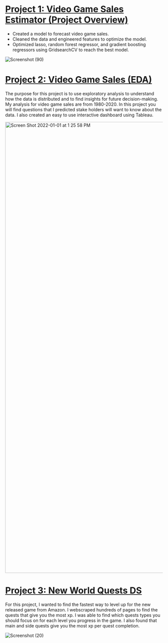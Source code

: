 # [Project 1: Video Game Sales Estimator (Project Overview)](https://github.com/ryansxiong/VG_Sales_Estimator) 
* Created a model to forecast video game sales.
* Cleaned the data and engineered features to optimize the model.
* Optimized lasso, random forest regressor, and gradient boosting regressors using GridsearchCV to reach the best model.

![Screenshot (90)](https://user-images.githubusercontent.com/91089401/152703701-60592515-c85d-4e5e-aba9-288652c7eb4d.png)

# [Project 2: Video Game Sales (EDA)](https://github.com/ryansxiong/Video_Game_Sales_ds_proj)
The purpose for this project is to use exploratory analysis to understand how the data is distributed and to find insights for future decision-making. My analysis for video game sales are from 1980-2020. In this project you will find questions that I predicted stake holders will want to know about the data. I also created an easy to use interactive dashboard using Tableau.

<img width="1440" alt="Screen Shot 2022-01-01 at 1 25 58 PM" src="https://user-images.githubusercontent.com/91089401/147860502-6f883900-e058-4ee0-ac91-84a781794d6f.png">

# [Project 3: New World Quests DS](https://github.com/ryansxiong/DS_New_World_Quests)
For this project, I wanted to find the fastest way to level up for the new released game from Amazon. I webscraped hundreds of pages to find the quests that give you the most xp. I was able to find which quests types you should focus on for each level you progress in the game. I also found that main and side quests give you the most xp per quest completion.

![Screenshot (20)](https://user-images.githubusercontent.com/91089401/144116126-4bdde6cc-cb85-4a71-99df-d07a97267f84.png)

